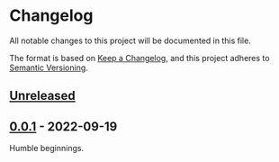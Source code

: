 # Changelog
All notable changes to this project will be documented in this file.

The format is based on [Keep a Changelog](https://keepachangelog.com/en/1.0.0/),
and this project adheres to [Semantic Versioning](https://semver.org/spec/v2.0.0.html).

## [Unreleased]

## [0.0.1] - 2022-09-19

Humble beginnings.

[Unreleased]: https://github.com/jshawl/dual-range-input/compare/v0.0.1...HEAD
[0.0.1]: https://github.com/jshawl/dual-range-input/releases/tag/v0.0.1
